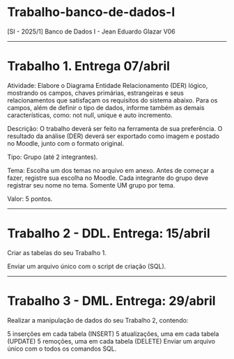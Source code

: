 # Trabalho-banco-de-dados-I
[SI - 2025/1] Banco de Dados I - Jean Eduardo Glazar V06

***
# Trabalho 1. Entrega 07/abril
Atividade: Elabore o Diagrama Entidade Relacionamento (DER) lógico, mostrando os campos, chaves primárias, estrangeiras e seus relacionamentos que satisfaçam os requisitos do sistema abaixo. Para os campos, além de definir o tipo de dados, informe também as demais características, como: not null, unique e auto incremento.

Descrição:     O trabalho deverá ser feito na ferramenta de sua preferência. O resultado da análise (DER) deverá ser exportado como imagem e postado no Moodle, junto com o formato original.

Tipo:                Grupo (até 2 integrantes).

Tema:             Escolha um dos temas no arquivo em anexo. Antes de começar a fazer, registre sua escolha no Moodle. Cada integrante do grupo deve registrar seu nome no tema. Somente UM grupo por tema.

Valor:              5 pontos.
***
# Trabalho 2 - DDL. Entrega: 15/abril
Criar as tabelas do seu Trabalho 1.

Enviar um arquivo único com o script de criação (SQL).

***
# Trabalho 3 - DML. Entrega: 29/abril
Realizar a manipulação de dados do seu Trabalho 2, contendo:

5 inserções em cada tabela (INSERT)
5 atualizações, uma em cada tabela (UPDATE)
5 remoções, uma em cada tabela (DELETE)
Enviar um arquivo único com o todos os comandos SQL.
